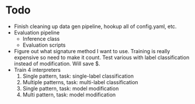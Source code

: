 # Todo

* Finish cleaning up data gen pipeline, hookup all of config.yaml, etc. 
* Evaluation pipeline
    - Inference class
    - Evaluation scripts
* Figure out what signature method I want to use. Training is really expensive so need to make it count. Test various with label classification instead of modification. Will save $.
* Train 4 interpreters
    1. Single pattern, task: single-label classification
    2. Multiple patterns, task: multi-label classification
    3. Single pattern, task: model modification
    4. Multi pattern, task: model modification